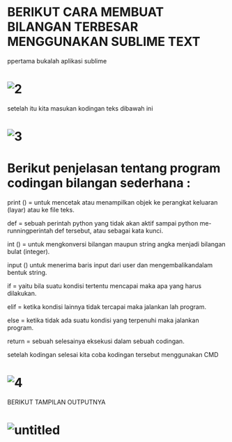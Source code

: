 # BERIKUT CARA MEMBUAT BILANGAN TERBESAR MENGGUNAKAN SUBLIME TEXT

ppertama bukalah aplikasi sublime
# ![2](https://user-images.githubusercontent.com/46586419/52548792-3aa1b800-2e02-11e9-9424-816a756d48b8.png)

setelah itu kita masukan kodingan teks dibawah ini 

# ![3](https://user-images.githubusercontent.com/46586419/52548837-7f2d5380-2e02-11e9-8119-01d9ad9561f4.png)

# Berikut penjelasan tentang program codingan bilangan sederhana :

 print () = untuk mencetak atau menampilkan objek ke perangkat keluaran (layar) atau ke file teks.
 
 def = sebuah perintah python yang tidak akan aktif sampai python me-runningperintah def tersebut, atau sebagai kata kunci.
 
 int () = untuk mengkonversi bilangan maupun string angka menjadi bilangan bulat (integer).
 
 input () untuk menerima baris input dari user dan mengembalikandalam bentuk string.
 
 if = yaitu bila suatu kondisi tertentu mencapai maka apa yang harus dilakukan.
 
 elif = ketika kondisi lainnya tidak tercapai maka jalankan lah program.
 
 else = ketika tidak ada suatu kondisi yang terpenuhi maka jalankan program.
 
 return = sebuah selesainya eksekusi dalam sebuah codingan.
 
setelah kodingan selesai kita coba kodingan tersebut menggunakan CMD 
# ![4](https://user-images.githubusercontent.com/46586419/52548910-e0552700-2e02-11e9-8fb8-902d15d0610f.png)
 
BERIKUT TAMPILAN OUTPUTNYA
# ![untitled](https://user-images.githubusercontent.com/46586419/52548558-011c7d00-2e01-11e9-9256-fe5aac942680.png)
 
